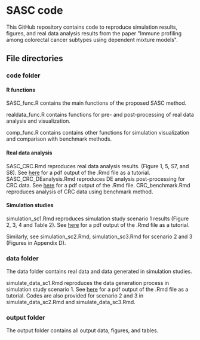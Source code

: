 SASC code
================

This GitHub repository contains code to reproduce simulation results, figures, and real data analysis results from the paper "Immune profiling among colorectal cancer subtypes using dependent mixture models".

## File directories

### code folder

#### R functions

SASC_func.R contains the main functions of the proposed SASC method.

realdata_func.R contains functions for pre- and post-processing of real data analysis and visualization.

comp_func.R contains contains other functions for simulation visualization and comparison with benchmark methods.

#### Real data analysis

SASC_CRC.Rmd reproduces real data analysis results. (Figure 1, 5, S7, and S8). See [here](code/SASC_CRC.pdf) for a pdf output of the .Rmd file as a tutorial. SASC_CRC_DEanalysis.Rmd reproduces DE analysis post-processing for CRC data. See [here](code/SASC_CRC_DEanalysis.pdf) for a pdf output of the .Rmd file. 
CRC_benchmark.Rmd reproduces analysis of CRC data using benchmark method.

#### Simulation studies

simulation_sc1.Rmd reproduces simulation study scenario 1 results (Figure 2, 3, 4 and Table 2). See [here](code/simulation_sc1.pdf) for a pdf output of the .Rmd file as a tutorial.

Similarly, see simulation_sc2.Rmd, simulation_sc3.Rmd for scenario 2 and 3 (Figures in Appendix D).

### data folder

The data folder contains real data and data generated in simulation studies.

simulate_data_sc1.Rmd reproduces the data generation process in simulation study scenario 1. See [here](data/simulate_data_sc1.pdf) for a pdf output of the .Rmd file as a tutorial. Codes are also provided for scenario 2 and 3 in simulate_data_sc2.Rmd and simulate_data_sc3.Rmd.

### output folder

The output folder contains all output data, figures, and tables. 











